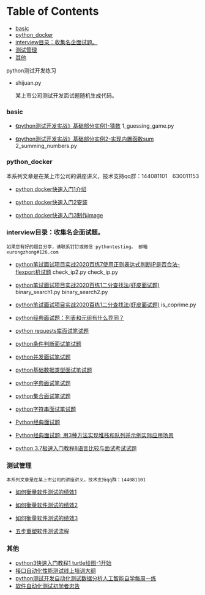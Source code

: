 Table of Contents
=================
   * [basic](#basic)
   * [python_docker](#python_docker)
   * [interview目录：收集名企面试题。](#interview目录收集名企面试题)
   * [测试管理](#测试管理)   
   * [其他](#其他)


	
python测试开发练习

- shijuan.py  

	某上市公司测试开发面试题随机生成代码。

### basic

* [《python测试开发实战》基础部分实例1-猜数](https://www.jianshu.com/p/f77e22e3b27c) 1_guessing_game.py

* [《python测试开发实战》基础部分实例2-实现内置函数sum](https://www.jianshu.com/p/d6e270791f39) 2_summing_numbers.py


### python_docker

本系列文章是在某上市公司的讲座讲义，技术支持qq群：144081101　630011153

* [python docker快速入门1介绍](https://www.jianshu.com/p/c2c3ade30a78) 

* [python docker快速入门2安装](https://www.jianshu.com/p/c4d0c486a5d9) 

* [python docker快速入门3制作image](https://www.jianshu.com/p/856713b10f96) 

### interview目录：收集名企面试题。

	如果您有好的题目分享，请联系钉钉或微信 pythontesting。 邮箱 xurongzhong#126.com

 * [python笔试面试项目实战2020百练7使用正则表达式判断IP是否合法-flexport机试题](https://www.jianshu.com/p/e331da96917d)  check_ip2.py  check_ip.py
 
 * [python笔试面试项目实战2020百练1二分查找法(虾皮面试题)](https://www.jianshu.com/p/67127211e9e7) binary_search1.py  binary_search2.py
 
  * [python笔试面试项目实战2020百练1二分查找法(虾皮面试题)](https://www.jianshu.com/p/0210e22f6c8d) is_coprime.py

 * [python经典面试题：列表和元组有什么异同？](https://www.jianshu.com/p/f13bf2bf1f05)

 * [python requests库面试笔试题](https://www.jianshu.com/p/374dca87802b)

 * [python条件判断面试笔试题](https://www.jianshu.com/p/ae3a59617ef7)

 * [python并发面试笔试题](https://www.jianshu.com/p/e4f7e5637708)

 * [python基础数据类型面试笔试题](https://www.jianshu.com/p/663f17c23b17)

 * [python字典面试笔试题](https://www.jianshu.com/p/146b2ee5fe28)

 * [python集合面试笔试题](https://www.jianshu.com/p/cd6a6586ff2b)

 * [python字符串面试笔试题](https://www.jianshu.com/p/765879a94522)

 * [Python经典面试题](https://www.jianshu.com/p/55cc75c99061)

 * [Python经典面试题: 用3种方法实现堆栈和队列并示例实际应用场景](https://www.jianshu.com/p/c990427ca608)

 * [python 3.7极速入门教程8语言比较与面试考试试题](https://www.jianshu.com/p/940664d1824a)
 
### 测试管理

	本系列文章是在某上市公司的讲座讲义，技术支持qq群：144081101

 * [如何衡量软件测试的绩效1](https://www.jianshu.com/p/fea0a41f953c)

 * [如何衡量软件测试的绩效2](https://www.jianshu.com/p/28c63a61355d)

 * [如何衡量软件测试的绩效3](https://www.jianshu.com/p/e297a1cea8cd)
 
 * [五步重塑软件测试流程](https://www.jianshu.com/p/222a6f966e5f)
 
### 其他

 * [python3快速入门教程1 turtle绘图-1开始](https://china-testing.github.io/python3_crash1.html)
 * [接口自动化性能测试线上培训大纲](https://china-testing.github.io/testing_training.html)
 * [python测试开发自动化测试数据分析人工智能自学每周一练](https://china-testing.github.io/python_weeks.html)
 * [软件自动化测试初学者忠告](https://china-testing.github.io/testing_automation_tips.html)
